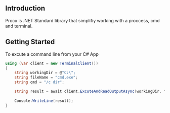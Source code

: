 ## Introduction
Procx is .NET Standard library that simplifiy working with a proccess, cmd and terminal. 

## Getting Started

To excute a command line from your C# App

```csharp
using (var client = new TerminalClient())
{
    string workingDir = @"C:\";
    string fileName = "cmd.exe";
    string cmd = "/c dir";

    string result = await client.ExcuteAndReadOutputAsync(workingDir, fileName, cmd);
    
    Console.WriteLine(result);
}
```

